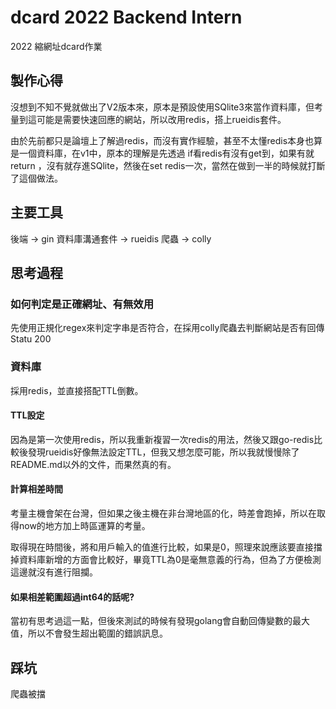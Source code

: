 # dcard 2022 Backend Intern
 2022  縮網址dcard作業

## 製作心得

沒想到不知不覺就做出了V2版本來，原本是預設使用SQlite3來當作資料庫，但考量到這可能是需要快速回應的網站，所以改用redis，搭上rueidis套件。

由於先前都只是論壇上了解過redis，而沒有實作經驗，甚至不太懂redis本身也算是一個資料庫，在v1中，原本的理解是先透過 if看redis有沒有get到，如果有就return ，沒有就存進SQlite，然後在set redis一次，當然在做到一半的時候就打斷了這個做法。


## 主要工具

後端 -> gin
資料庫溝通套件 -> rueidis
爬蟲 -> colly

## 思考過程

### 如何判定是正確網址、有無效用

先使用正規化regex來判定字串是否符合，在採用colly爬蟲去判斷網站是否有回傳Statu 200

###  資料庫

採用redis，並直接搭配TTL倒數。

#### TTL設定

因為是第一次使用redis，所以我重新複習一次redis的用法，然後又跟go-redis比較後發現rueidis好像無法設定TTL，但我又想怎麼可能，所以我就慢慢除了README.md以外的文件，而果然真的有。

#### 計算相差時間

考量主機會架在台灣，但如果之後主機在非台灣地區的化，時差會跑掉，所以在取得now的地方加上時區運算的考量。

取得現在時間後，將和用戶輸入的值進行比較，如果是0，照理來說應該要直接擋掉資料庫新增的方面會比較好，畢竟TTL為0是毫無意義的行為，但為了方便檢測這邊就沒有進行阻攔。

#### 如果相差範圍超過int64的話呢?

當初有思考過這一點，但後來測試的時候有發現golang會自動回傳變數的最大值，所以不會發生超出範圍的錯誤訊息。

## 踩坑

爬蟲被擋
